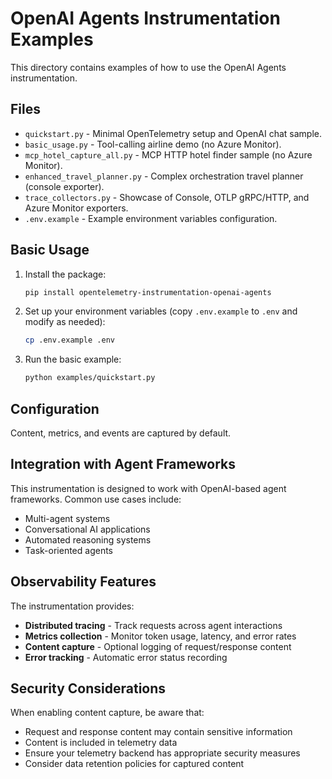 # OpenAI Agents Instrumentation Examples

This directory contains examples of how to use the OpenAI Agents instrumentation.

## Files

- `quickstart.py` - Minimal OpenTelemetry setup and OpenAI chat sample.
- `basic_usage.py` - Tool-calling airline demo (no Azure Monitor).
- `mcp_hotel_capture_all.py` - MCP HTTP hotel finder sample (no Azure Monitor).
- `enhanced_travel_planner.py` - Complex orchestration travel planner (console exporter).
- `trace_collectors.py` - Showcase of Console, OTLP gRPC/HTTP, and Azure Monitor exporters.
- `.env.example` - Example environment variables configuration.

## Basic Usage

1. Install the package:
   ```bash
   pip install opentelemetry-instrumentation-openai-agents
   ```

2. Set up your environment variables (copy `.env.example` to `.env` and modify as needed):
   ```bash
   cp .env.example .env
   ```

3. Run the basic example:
   ```bash
   python examples/quickstart.py
   ```

## Configuration

Content, metrics, and events are captured by default.

## Integration with Agent Frameworks

This instrumentation is designed to work with OpenAI-based agent frameworks. Common use cases include:

- Multi-agent systems
- Conversational AI applications
- Automated reasoning systems
- Task-oriented agents

## Observability Features

The instrumentation provides:

- **Distributed tracing** - Track requests across agent interactions
- **Metrics collection** - Monitor token usage, latency, and error rates
- **Content capture** - Optional logging of request/response content
- **Error tracking** - Automatic error status recording

## Security Considerations

When enabling content capture, be aware that:

- Request and response content may contain sensitive information
- Content is included in telemetry data
- Ensure your telemetry backend has appropriate security measures
- Consider data retention policies for captured content
